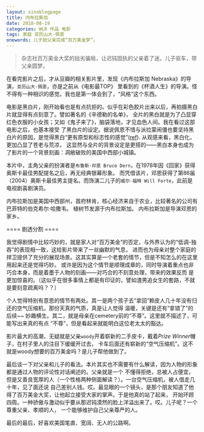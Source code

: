 ```yaml
---
layout: sinablogpage
title: 内布拉斯加
date: 2018-08-19
categories: WLR 作品 电影
tags: 家庭 亚历山大·佩恩
onewords: 儿子助父亲完成“百万美金梦”。
---
```

> 杂志社百万美金大奖的拙劣骗局，让迟钝固执的父亲着了迷。儿子驱车，带父亲圆梦。

在看完影片之后，才从豆瓣的相关影片里，发现《内布拉斯加 Nebraska》的导演，`亚历山大·佩恩`，亦是之前从《电影最TOP》
里看到的《杯酒人生》的导演。怪不得有一种相识的感觉。我也是第一体会到了，“风格”这个东西。

电影是黑白片，刚开始看也是有点抗拒的。似乎在彩色胶片出来以后，再拍摄黑白片就显得有点刻意了。譬如著名的《辛德勒的名单》，
全片的黑白就是为了凸显穿红色衣服的小女孩；又如《鬼子来了》，脑袋落地，才见血色人间。我在看过这部电影之后，也基本接受
了黑白片的设定。据说佩恩不惜与派拉蒙闹僵也要坚持黑白片的原因，是觉得黑白“更有原型和标志性的感觉”([ref](http://movie.mtime.com/197842/behind_the_scene.html#behind_1)). 从观感来看，黑白化，更加凸显了苍老与荒凉，
这显然与全片的背景设定是更搭的——黑白本身也成为了影片的一个背景刻画：凋敝破败的美国中西部小城镇。

本片中，主角父亲的扮演者是`布鲁斯·邓恩 Bruce Dern`，在1978年因《回家》获得奥斯卡最佳男配提名之后，再无经典银幕形象。
而凭借该片，邓恩获得了第86届（2004）奥斯卡最佳男主提名。而饰演二儿子的`威尔·福特 Will Forte`，此前是电视剧喜剧演员。

内布拉斯加是美国中西部州，首府林肯，核心经济来自于农业，比较著名的公司有巴菲特的伯克希尔·哈撒韦。
植树节发源于内布拉斯加。
内布拉斯加是导演邓恩的家乡。

==== 剧透分割 ====

我觉得剧情中比较巧妙的，就是家人对“百万美金”的否定，与外界认为的“低调-独吞”的表现相一致，这给影片带来了一丝幽默的气息，
进而也为母亲对整个家庭的捍卫提供了充分的展现场景。这其实算是一个老套的情节，但是不知怎么的在这里用起来还是觉得巧妙。
或许是因为这个情节是顺理成章的，同时导演着重点也非巧合本身，而是着墨于人物的刻画——对巧合的不刻意处理，带来的效果反而
是更加惊喜的。（这似乎在很多事情上都是有印证的，譬如渣男追女生的套路，不就是要刻意疏离吗？？）

个人觉得特别有意思的情节有两处。其一是两个孩子去“拿回”赖皮人几十年没有归还的空气压缩机，那份天真的气质，真是让人觉得
温暖，关键是还有“拿错了”的后续~~ 妙趣横生。其二，就是母亲在cemetery前的“不尊”。这里就不描述了，可能写出来真的有点
“不尊”，但是看起来就能明白这位老太太的豁达。

影片最大的高潮，无疑就是父亲`woody`开着崭新的二手皮卡，戴着*Prize Winner*帽子，在村子里人的注目下缓缓开过去，
卡车后面还有崭新的“空气压缩机”。这不就是woody想要的百万美金吗？是儿子帮他做到了。

最后谈一下对父亲和儿子的看法。本片其实也不需要有什么解读，因为人物的形象都是通过人物的评论性对话阐述的。父亲就是一个
不懂得拒绝，总被人占便宜，但是又善良宽厚的人（一个性格两种侧面解读？）。一台空气压缩机，被人借走几十年，见了面还说
自己差别人钱。哎。最显眼的一个镜头，是那个朋友知道了他得了百万美金大奖，让他起立接受大家的掌声。于是他真的站了起来，
开始环顾四周。一种骄傲与激动似乎要从那迟钝漠然的脸上洋溢出来了。哎。儿子呢？一个尊重父亲、孝顺的人，
一个能够维护自己父亲尊严的人。

最后的最后，好喜欢美国笔直、宽阔、无人的公路啊。